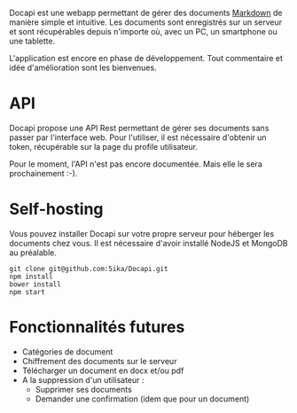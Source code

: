 Docapi est une webapp permettant de gérer des documents [Markdown](https://fr.wikipedia.org/wiki/Markdown) de manière simple et intuitive.
Les documents sont enregistrés sur un serveur et sont récupérables depuis n'importe où, avec un PC, un smartphone ou une tablette.

L'application est encore en phase de développement. Tout commentaire et idée d'amélioration sont les bienvenues.

# API
Docapi propose une API Rest permettant de gérer ses documents sans passer par l'interface web.
Pour l'utiliser, il est nécessaire d'obtenir un token, récupérable sur la page du profile utilisateur.

Pour le moment, l'API n'est pas encore documentée. Mais elle le sera prochainement :-).

# Self-hosting
Vous pouvez installer Docapi sur votre propre serveur pour héberger les documents chez vous.
Il est nécessaire d'avoir installé NodeJS et MongoDB au préalable.

```{.bash}
git clone git@github.com:5ika/Docapi.git
npm install
bower install
npm start
```

# Fonctionnalités futures

- Catégories de document
- Chiffrement des documents sur le serveur
- Télécharger un document en docx et/ou pdf
- A la suppression d'un utilisateur :
    - Supprimer ses documents
    - Demander une confirmation (idem que pour un document)

